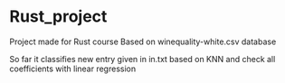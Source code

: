 # Rust_project
Project made for Rust course
Based on winequality-white.csv database 

So far it classifies new entry given in in.txt based on KNN and check all coefficients with linear regression
